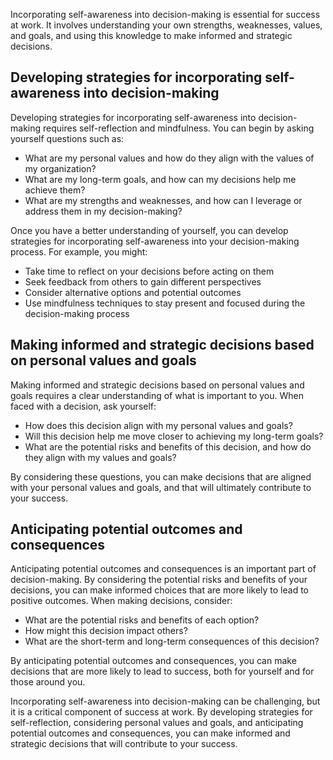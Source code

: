
Incorporating self-awareness into decision-making is essential for success at work. It involves understanding your own strengths, weaknesses, values, and goals, and using this knowledge to make informed and strategic decisions.

Developing strategies for incorporating self-awareness into decision-making
---------------------------------------------------------------------------

Developing strategies for incorporating self-awareness into decision-making requires self-reflection and mindfulness. You can begin by asking yourself questions such as:

* What are my personal values and how do they align with the values of my organization?
* What are my long-term goals, and how can my decisions help me achieve them?
* What are my strengths and weaknesses, and how can I leverage or address them in my decision-making?

Once you have a better understanding of yourself, you can develop strategies for incorporating self-awareness into your decision-making process. For example, you might:

* Take time to reflect on your decisions before acting on them
* Seek feedback from others to gain different perspectives
* Consider alternative options and potential outcomes
* Use mindfulness techniques to stay present and focused during the decision-making process

Making informed and strategic decisions based on personal values and goals
--------------------------------------------------------------------------

Making informed and strategic decisions based on personal values and goals requires a clear understanding of what is important to you. When faced with a decision, ask yourself:

* How does this decision align with my personal values and goals?
* Will this decision help me move closer to achieving my long-term goals?
* What are the potential risks and benefits of this decision, and how do they align with my values and goals?

By considering these questions, you can make decisions that are aligned with your personal values and goals, and that will ultimately contribute to your success.

Anticipating potential outcomes and consequences
------------------------------------------------

Anticipating potential outcomes and consequences is an important part of decision-making. By considering the potential risks and benefits of your decisions, you can make informed choices that are more likely to lead to positive outcomes. When making decisions, consider:

* What are the potential risks and benefits of each option?
* How might this decision impact others?
* What are the short-term and long-term consequences of this decision?

By anticipating potential outcomes and consequences, you can make decisions that are more likely to lead to success, both for yourself and for those around you.

Incorporating self-awareness into decision-making can be challenging, but it is a critical component of success at work. By developing strategies for self-reflection, considering personal values and goals, and anticipating potential outcomes and consequences, you can make informed and strategic decisions that will contribute to your success.
